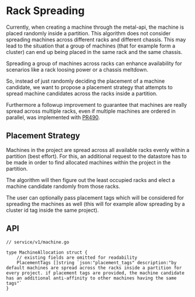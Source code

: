 # Rack Spreading

Currently, when creating a machine through the metal-api, the machine is placed randomly inside a partition. This algorithm does not consider spreading machines across different racks and different chassis. This may lead to the situation that a group of machines (that for example form a cluster) can end up being placed in the same rack and the same chassis.

Spreading a group of machines across racks can enhance availability for scenarios like a rack loosing power or a chassis meltdown.

So, instead of just randomly deciding the placement of a machine candidate, we want to propose a placement strategy that attempts to spread machine candidates across the racks inside a partition.

Furthermore a followup improvement to guarantee that machines are really spread across multiple racks, even if multiple machines are ordered in parallel, was implemented with [PR490](https://github.com/metal-stack/metal-api/pull/490).

## Placement Strategy

Machines in the project are spread across all available racks evenly within a partition (best effort). For this, an additional request to the datastore has to be made in order to find allocated machines within the project in the partition.

The algorithm will then figure out the least occupied racks and elect a machine candidate randomly from those racks.

The user can optionally pass placement tags which will be considered for spreading the machines as well (this will for example allow spreading by a cluster id tag inside the same project).

## API

```golang
// service/v1/machine.go

type MachineAllocation struct {
    // existing fields are omitted for readability
    PlacementTags []string `json:"placement_tags" description:"by default machines are spread across the racks inside a partition for every project. if placement tags are provided, the machine candidate has an additional anti-affinity to other machines having the same tags"`
}
```
